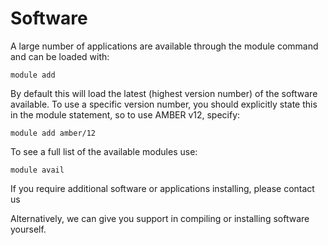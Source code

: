 # Software

A large number of applications are available through the module command and can be loaded with:

```
module add
```

By default this will load the latest (highest version number) of the software available. To use a specific version number, you should explicitly state this in the module statement, so to use AMBER v12, specify:

```
module add amber/12
```

To see a full list of the available modules use:

```
module avail
```

If you require additional software or applications installing, please contact us

Alternatively, we can give you support in compiling or installing software yourself.
